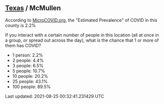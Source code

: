 
## [Texas](/united-states/texas) / McMullen

According to [MicroCOVID.org](http://microcovid.org),
the "Estimated Prevalence" of COVID in this county is 2.2%

If you interact with a certain number of people in this location
(all at once in a group, or spread out across the day), what is the chance that
1 or more of them has COVID?

- 1 person: 2.2%
- 2 people: 4.4%
- 3 people: 6.5%
- 5 people: 10.7%
- 10 people: 20.2%
- 25 people: 43.1%
- 100 people: 89.5%

Last updated: 2021-08-25 00:32:41.231429 UTC
